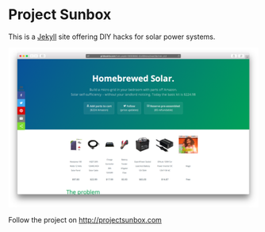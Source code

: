 # Project Sunbox

This is a [Jekyll][1] site offering DIY hacks for solar power systems.

![](img/preview.png)

Follow the project on http://projectsunbox.com

[1]: http://jekyllrb.com/
[4]: https://github.com/jasonlong/cayman-theme
